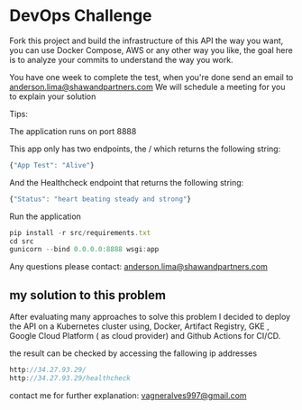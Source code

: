 # DevOps Challenge

Fork this project and build the infrastructure of this API the way you want, you can use Docker Compose, AWS or any other way you like, the goal here is to analyze your commits to understand the way you work.

You have one week to complete the test, when you're done send an email to [anderson.lima@shawandpartners.com](mailto:anderson.lima@shawandpartners.com)
We will schedule a meeting for you to explain your solution

Tips:

The application runs on port 8888

This app only has two endpoints, the / which returns the following string:

```jsx
{"App Test": "Alive"}
```

And the Healthcheck endpoint that returns the following string:

```jsx
{"Status": "heart beating steady and strong"}
```

Run the application
```jsx
pip install -r src/requirements.txt
cd src
gunicorn --bind 0.0.0.0:8888 wsgi:app
```



Any questions please contact: [anderson.lima@shawandpartners.com](mailto:anderson.lima@shawandpartners.com)

## my solution to this problem
After evaluating many approaches to solve this problem I decided to deploy the API on a Kubernetes cluster using, Docker, Artifact Registry, GKE , Google Cloud Platform ( as cloud provider) and Github Actions for CI/CD.

the result can be checked by accessing the fallowing ip addresses
```jsx
http://34.27.93.29/
http://34.27.93.29/healthcheck
```
contact me for further explanation: [vagneralves997@gmail.com](mailto:vagneralves997@gmail.com)
